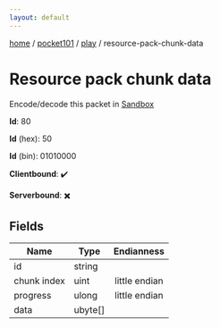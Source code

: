 ```yaml
---
layout: default
---
```


[home](/)  /  [pocket101](/protocol/pocket101)  /  [play](/protocol/pocket101/play)  /  resource-pack-chunk-data

# Resource pack chunk data

Encode/decode this packet in [Sandbox](../../../sandbox/pocket101#play.resource_pack_chunk_data)

**Id**: 80

**Id** (hex): 50

**Id** (bin): 01010000

**Clientbound**: ✔️

**Serverbound**: ✖️

## Fields

Name | Type | Endianness
---|---|:---:
id | string | 
chunk index | uint | little endian
progress | ulong | little endian
data | ubyte[] |
